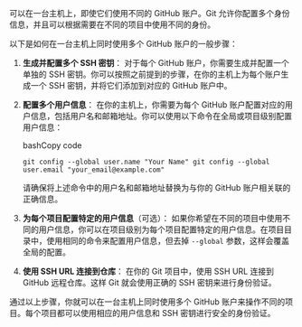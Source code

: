 可以在一台主机上，即使它们使用不同的 GitHub 账户。Git 允许你配置多个身份信息，并且可以根据需要在不同的项目中使用不同的身份。

以下是如何在一台主机上同时使用多个 GitHub 账户的一般步骤：

1. **生成并配置多个 SSH 密钥**： 对于每个 GitHub 账户，你需要生成并配置一个单独的 SSH 密钥。你可以按照之前提到的步骤，在你的主机上为每个账户生成一个 SSH 密钥，并将它们添加到对应的 GitHub 账户中。
    
2. **配置多个用户信息**： 在你的主机上，你需要为每个 GitHub 账户配置对应的用户信息，包括用户名和邮箱地址。你可以使用以下命令在全局或项目级别配置用户信息：
    
    bashCopy code
    
    `git config --global user.name "Your Name" git config --global user.email "your_email@example.com"`
    
    请确保将上述命令中的用户名和邮箱地址替换为与你的 GitHub 账户相关联的正确信息。
    
3. **为每个项目配置特定的用户信息**（可选）： 如果你希望在不同的项目中使用不同的用户信息，你可以在项目级别为每个项目配置特定的用户信息。在项目目录中，使用相同的命令来配置用户信息，但去掉 `--global` 参数，这样会覆盖全局的配置。
    
4. **使用 SSH URL 连接到仓库**： 在你的 Git 项目中，使用 SSH URL 连接到 GitHub 远程仓库。这样 Git 就会使用正确的 SSH 密钥来进行身份验证。
    

通过以上步骤，你就可以在一台主机上同时使用多个 GitHub 账户来操作不同的项目。每个项目都可以使用相应的用户信息和 SSH 密钥进行安全的身份验证。